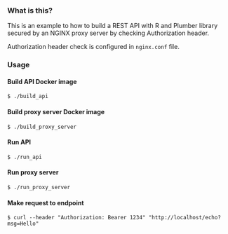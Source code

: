 ### What is this?

This is an example to how to build a REST API with R and Plumber library secured by an NGINX proxy server by checking Authorization header.

Authorization header check is configured in `nginx.conf` file.

### Usage

#### Build API Docker image
```
$ ./build_api
```

#### Build proxy server Docker image
```
$ ./build_proxy_server
```

#### Run API
```
$ ./run_api
```

#### Run proxy server
```
$ ./run_proxy_server
```

#### Make request to endpoint
```
$ curl --header "Authorization: Bearer 1234" "http://localhost/echo?msg=Hello"

```

